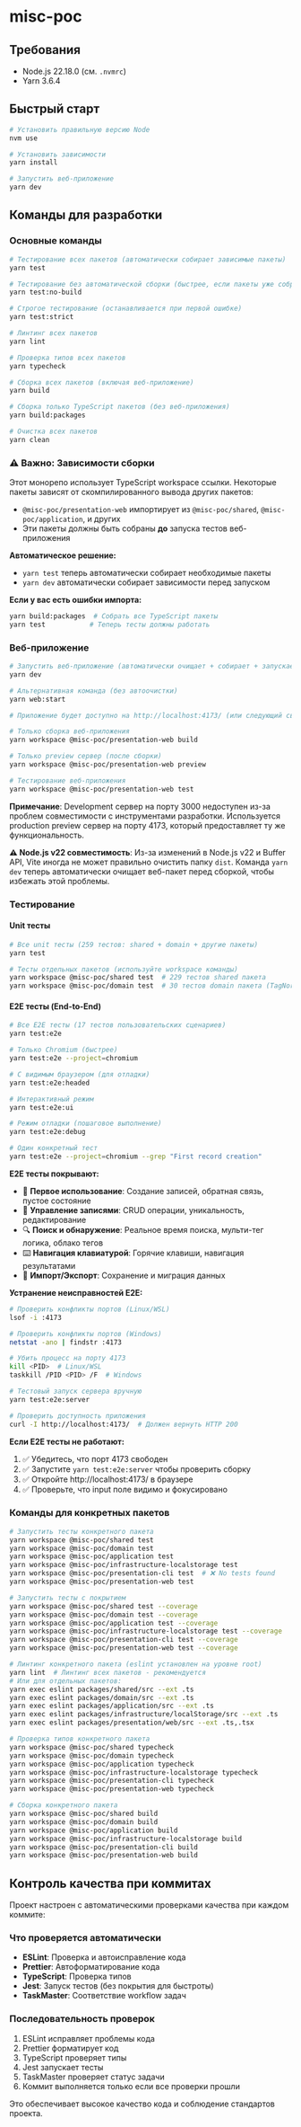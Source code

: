 # misc-poc

## Требования

- Node.js 22.18.0 (см. `.nvmrc`)
- Yarn 3.6.4

## Быстрый старт

```bash
# Установить правильную версию Node
nvm use

# Установить зависимости
yarn install

# Запустить веб-приложение
yarn dev
```

## Команды для разработки

### Основные команды

```bash
# Тестирование всех пакетов (автоматически собирает зависимые пакеты)
yarn test

# Тестирование без автоматической сборки (быстрее, если пакеты уже собраны)
yarn test:no-build

# Строгое тестирование (останавливается при первой ошибке)
yarn test:strict

# Линтинг всех пакетов
yarn lint

# Проверка типов всех пакетов
yarn typecheck

# Сборка всех пакетов (включая веб-приложение)
yarn build

# Сборка только TypeScript пакетов (без веб-приложения)
yarn build:packages

# Очистка всех пакетов
yarn clean
```

### ⚠️ Важно: Зависимости сборки

Этот монорепо использует TypeScript workspace ссылки. Некоторые пакеты зависят от скомпилированного вывода других пакетов:

- `@misc-poc/presentation-web` импортирует из `@misc-poc/shared`, `@misc-poc/application`, и других
- Эти пакеты должны быть собраны **до** запуска тестов веб-приложения

**Автоматическое решение:**

- `yarn test` теперь автоматически собирает необходимые пакеты
- `yarn dev` автоматически собирает зависимости перед запуском

**Если у вас есть ошибки импорта:**

```bash
yarn build:packages  # Собрать все TypeScript пакеты
yarn test           # Теперь тесты должны работать
```

### Веб-приложение

```bash
# Запустить веб-приложение (автоматически очищает + собирает + запускает preview сервер)
yarn dev

# Альтернативная команда (без автоочистки)
yarn web:start

# Приложение будет доступно на http://localhost:4173/ (или следующий свободный порт)

# Только сборка веб-приложения
yarn workspace @misc-poc/presentation-web build

# Только preview сервер (после сборки)
yarn workspace @misc-poc/presentation-web preview

# Тестирование веб-приложения
yarn workspace @misc-poc/presentation-web test
```

**Примечание**: Development сервер на порту 3000 недоступен из-за проблем совместимости с инструментами разработки. Используется production preview сервер на порту 4173, который предоставляет ту же функциональность.

**⚠️ Node.js v22 совместимость**: Из-за изменений в Node.js v22 и Buffer API, Vite иногда не может правильно очистить папку `dist`. Команда `yarn dev` теперь автоматически очищает веб-пакет перед сборкой, чтобы избежать этой проблемы.

### Тестирование

#### Unit тесты

```bash
# Все unit тесты (259 тестов: shared + domain + другие пакеты)
yarn test

# Тесты отдельных пакетов (используйте workspace команды)
yarn workspace @misc-poc/shared test  # 229 тестов shared пакета
yarn workspace @misc-poc/domain test  # 30 тестов domain пакета (TagNormalizer и др.)
```

#### E2E тесты (End-to-End)

```bash
# Все E2E тесты (17 тестов пользовательских сценариев)
yarn test:e2e

# Только Chromium (быстрее)
yarn test:e2e --project=chromium

# С видимым браузером (для отладки)
yarn test:e2e:headed

# Интерактивный режим
yarn test:e2e:ui

# Режим отладки (пошаговое выполнение)
yarn test:e2e:debug

# Один конкретный тест
yarn test:e2e --project=chromium --grep "First record creation"
```

**E2E тесты покрывают:**

- 🎯 **Первое использование**: Создание записей, обратная связь, пустое состояние
- 📝 **Управление записями**: CRUD операции, уникальность, редактирование
- 🔍 **Поиск и обнаружение**: Реальное время поиска, мульти-тег логика, облако тегов
- ⌨️ **Навигация клавиатурой**: Горячие клавиши, навигация результатами
- 💾 **Импорт/Экспорт**: Сохранение и миграция данных

**Устранение неисправностей E2E:**

```bash
# Проверить конфликты портов (Linux/WSL)
lsof -i :4173

# Проверить конфликты портов (Windows)
netstat -ano | findstr :4173

# Убить процесс на порту 4173
kill <PID>  # Linux/WSL
taskkill /PID <PID> /F  # Windows

# Тестовый запуск сервера вручную
yarn test:e2e:server

# Проверить доступность приложения
curl -I http://localhost:4173/  # Должен вернуть HTTP 200
```

**Если E2E тесты не работают:**

1. ✅ Убедитесь, что порт 4173 свободен
2. ✅ Запустите `yarn test:e2e:server` чтобы проверить сборку
3. ✅ Откройте http://localhost:4173/ в браузере
4. ✅ Проверьте, что input поле видимо и фокусировано

### Команды для конкретных пакетов

```bash
# Запустить тесты конкретного пакета
yarn workspace @misc-poc/shared test
yarn workspace @misc-poc/domain test
yarn workspace @misc-poc/application test
yarn workspace @misc-poc/infrastructure-localstorage test
yarn workspace @misc-poc/presentation-cli test  # ❌ No tests found
yarn workspace @misc-poc/presentation-web test

# Запустить тесты с покрытием
yarn workspace @misc-poc/shared test --coverage
yarn workspace @misc-poc/domain test --coverage
yarn workspace @misc-poc/application test --coverage
yarn workspace @misc-poc/infrastructure-localstorage test --coverage
yarn workspace @misc-poc/presentation-cli test --coverage
yarn workspace @misc-poc/presentation-web test --coverage

# Линтинг конкретного пакета (eslint установлен на уровне root)
yarn lint  # Линтинг всех пакетов - рекомендуется
# Или для отдельных пакетов:
yarn exec eslint packages/shared/src --ext .ts
yarn exec eslint packages/domain/src --ext .ts
yarn exec eslint packages/application/src --ext .ts
yarn exec eslint packages/infrastructure/localStorage/src --ext .ts
yarn exec eslint packages/presentation/web/src --ext .ts,.tsx

# Проверка типов конкретного пакета
yarn workspace @misc-poc/shared typecheck
yarn workspace @misc-poc/domain typecheck
yarn workspace @misc-poc/application typecheck
yarn workspace @misc-poc/infrastructure-localstorage typecheck
yarn workspace @misc-poc/presentation-cli typecheck
yarn workspace @misc-poc/presentation-web typecheck

# Сборка конкретного пакета
yarn workspace @misc-poc/shared build
yarn workspace @misc-poc/domain build
yarn workspace @misc-poc/application build
yarn workspace @misc-poc/infrastructure-localstorage build
yarn workspace @misc-poc/presentation-cli build
yarn workspace @misc-poc/presentation-web build
```

## Контроль качества при коммитах

Проект настроен с автоматическими проверками качества при каждом коммите:

### Что проверяется автоматически

- **ESLint**: Проверка и автоисправление кода
- **Prettier**: Автоформатирование кода
- **TypeScript**: Проверка типов
- **Jest**: Запуск тестов (без покрытия для быстроты)
- **TaskMaster**: Соответствие workflow задач

### Последовательность проверок

1. ESLint исправляет проблемы кода
2. Prettier форматирует код
3. TypeScript проверяет типы
4. Jest запускает тесты
5. TaskMaster проверяет статус задачи
6. Коммит выполняется только если все проверки прошли

Это обеспечивает высокое качество кода и соблюдение стандартов проекта.
